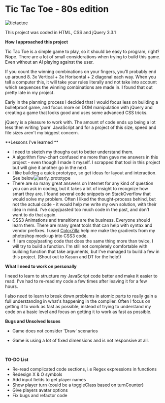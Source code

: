 # Tic Tac Toe - 80s edition

![tictactoe](/Users/machr/Desktop/tictactoe.png)

This project was coded in HTML, CSS and jQuery 3.3.1

**How I approached this project**

Tic Tac Toe is a simple game to play, so it should be easy to program, right? Nope. There are a lot of small considerations when trying to build this game. Even without an AI playing against the user. 

If you count the winning combinations on your fingers, you'll probably end up around 8. 3x Vertical + 3x Horisontal + 2 diagonal each way.  When you tell a computer this, it will take your rules literally and not take into account which sequences the winning combinations are made in. I found that out pretty late in my project. 

Early in the planning process I decided that I would focus less on building a bulletproof game, and focus more on DOM manipulation with jQuery and creating a game that looks good and uses some advanced CSS tricks. 

jQuery is a pleasure to work with. The amount of code ends up being a lot less then writing 'pure' JavaScript and for a project of this size, speed and file sizes aren't my biggest concern. 

 **Lessons I've learned **

- I need to sketch my thoughs out to better understand them. 
- A algorithm flow-chart confused me more than gave me answers in this project - even though I made it myself. I scrapped that tool in this project but will give it another go in the next.
- I like building a quick prototype, so get ideas for layout and interaction. See below![early_prototype](/Users/machr/Desktop/early_prototype.png)
- There are so many great answers on Internet for any kind of question you can ask in coding, but it takes a bit of insight to recognize how smart they are. I found several code snippets on StackOverflow that would solve my problem. Often I liked the thought-process behind, but not the actual code - it would help me write my own solution, with their idea in mind. I've copy/pasted too much code in the past, and don't want to do that again. 
- CSS3 Animations and transitions are the business. Everyone should learn them. There are many great tools that can help with syntax and vendor prefixes. 
  I used [ColorZilla]( http://www.colorzilla.com/gradient-editor/) help me make the gradients from my photoshop mock-up into CSS3 code.
- If I am copy/pasting code that does the same thing more than twice, I will try to build a function. I'm still not  completely comfortable with building function that take arguments, but I've managed to build a few in this project. (Shout out to Kasun and DT for the help!)




**What I need to work on personally**

I need to learn to structure my JavaScript code better and make it easier to read. I've had to re-read my code a few times after leaving it for a few hours. 

I also need to learn to break down problems in atomic parts to really gain a full understanding in what's happening in the compiler. Often I focus on getting it to work as fast as possible, instead of trying to understand my code on a basic level and focus on getting it to work as fast as possible.




**Bugs and Unsolved Issues**

- Game does not consider 'Draw' scenarios

- Game is using a lot of fixed dimensions and is not responsive at all. 

  ​


**TO-DO List**

- Re-read complicated code sections, i.e Regex expressions in functions
- Redesign X & O symbols
- Add input fields to get player names
- Show player turn (could be a toggleClass based on turnCounter)
- Give players avatar options
- Fix bugs and refactor code